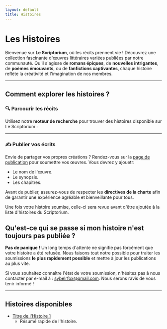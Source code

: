 ```yaml
---
layout: default
title: Histoires
---
```


# Les Histoires

Bienvenue sur **Le Scriptorium**, où les récits prennent vie ! Découvrez une collection fascinante d'œuvres littéraires variées publiées par notre communauté. Qu'il s'agisse de **romans épiques**, de **nouvelles intrigantes**, de **poèmes émouvants**, ou de **fanfictions captivantes**, chaque histoire reflète la créativité et l'imagination de nos membres.

---

## Comment explorer les histoires ?

### 🔍 Parcourir les récits
Utilisez notre **moteur de recherche** pour trouver des histoires disponible sur Le Scriptorium :

---


### ✍️ Publier vos écrits
Envie de partager vos propres créations ? Rendez-vous sur la [page de publication](histoires/create-story.md) pour soumettre vos œuvres. Vous devrez y ajouetr:
- Le nom de l'œuvre.
- Le synopsis.
- Les chapitres.

Avant de publier, assurez-vous de respecter les **directives de la charte** afin de garantir une expérience agréable et bienveillante pour tous.

Une fois votre histoire soumise, celle-ci sera revue avant d'être ajoutée à la liste d'histoires du Scriptorium.

## Qu'est-ce qui se passe si mon histoire n'est toujours pas publiée ?

**Pas de panique !** Un long temps d'attente ne signifie pas forcément que votre histoire a été refusée. Nous faisons tout notre possible pour traiter les soumissions **le plus rapidement possible** et mettre à jour les publications au plus vite.

Si vous souhaitez connaître l'état de votre soumission, n'hésitez pas à nous contacter par e-mail à : [sybelrfox@gmail.com](mailto:sybelrfox@gmail.com). Nous serons ravis de vous tenir informé !


---

## Histoires disponibles

- [Titre de l'Histoire 1](histoires/nom-histoire-1)
  - Résumé rapide de l'histoire.

